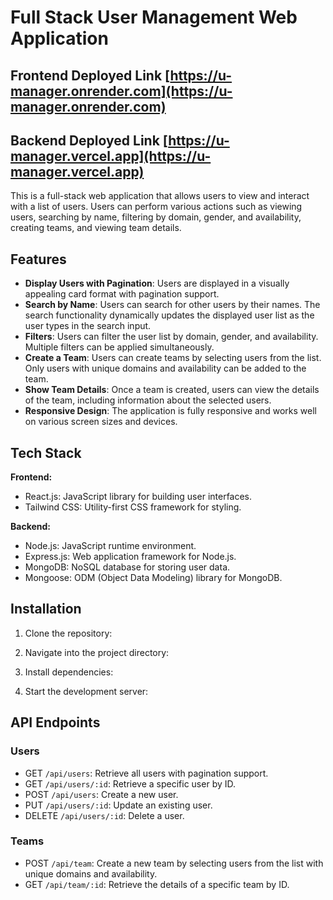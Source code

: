 # Full Stack User Management Web Application

## Frontend Deployed Link [https://u-manager.onrender.com](https://u-manager.onrender.com)

## Backend Deployed Link [https://u-manager.vercel.app](https://u-manager.vercel.app)

This is a full-stack web application that allows users to view and interact with a list of users. Users can perform various actions such as viewing users, searching by name, filtering by domain, gender, and availability, creating teams, and viewing team details.

## Features

- **Display Users with Pagination**: Users are displayed in a visually appealing card format with pagination support.
- **Search by Name**: Users can search for other users by their names. The search functionality dynamically updates the displayed user list as the user types in the search input.
- **Filters**: Users can filter the user list by domain, gender, and availability. Multiple filters can be applied simultaneously.
- **Create a Team**: Users can create teams by selecting users from the list. Only users with unique domains and availability can be added to the team.
- **Show Team Details**: Once a team is created, users can view the details of the team, including information about the selected users.
- **Responsive Design**: The application is fully responsive and works well on various screen sizes and devices.

## Tech Stack

**Frontend:**

- React.js: JavaScript library for building user interfaces.
- Tailwind CSS: Utility-first CSS framework for styling.

**Backend:**

- Node.js: JavaScript runtime environment.
- Express.js: Web application framework for Node.js.
- MongoDB: NoSQL database for storing user data.
- Mongoose: ODM (Object Data Modeling) library for MongoDB.

## Installation

1. Clone the repository:

2. Navigate into the project directory:

3. Install dependencies:

4. Start the development server:


## API Endpoints

### Users

- GET `/api/users`: Retrieve all users with pagination support.
- GET `/api/users/:id`: Retrieve a specific user by ID.
- POST `/api/users`: Create a new user.
- PUT `/api/users/:id`: Update an existing user.
- DELETE `/api/users/:id`: Delete a user.

### Teams

- POST `/api/team`: Create a new team by selecting users from the list with unique domains and availability.
- GET `/api/team/:id`: Retrieve the details of a specific team by ID.


